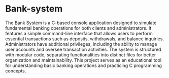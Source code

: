 # Bank-system
​The Bank System is a C-based console application designed to simulate fundamental banking operations for both clients and administrators. It features a simple command-line interface that allows users to perform essential transactions such as deposits, withdrawals, and balance inquiries. Administrators have additional privileges, including the ability to manage user accounts and oversee transaction activities. The system is structured with modular code, separating functionalities into distinct files for better organization and maintainability. This project serves as an educational tool for understanding basic banking operations and practicing C programming concepts.
